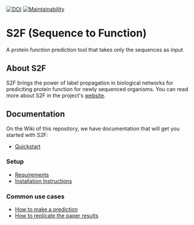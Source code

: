 [![DOI](https://zenodo.org/badge/190786075.svg)](https://zenodo.org/badge/latestdoi/190786075)
[![Maintainability](https://api.codeclimate.com/v1/badges/ca629ba60c956cf0584d/maintainability)](https://codeclimate.com/github/alfonsoeromero/S2F/maintainability)

# S2F (Sequence to Function)

A protein function prediction tool that takes only the sequences as input

## About S2F

S2F brings the power of label propagation in biological networks for prediciting protein function for newly sequenced organisms. You can read more about S2F in the project's [website](https://paccanarolab.org/s2f).

## Documentation

On the Wiki of this repository, we have documentation that will get you started with S2F:

* [Quickstart](https://github.com/paccanarolab/S2F/wiki/Quickstart)

### Setup 

* [Requirements](https://github.com/paccanarolab/S2F/wiki/Requirements)
* [Installation Instructions](https://github.com/paccanarolab/S2F/wiki/Installation-Instructions)

### Common use cases

* [How to make a prediction](https://github.com/paccanarolab/S2F/wiki/How-to-make-a-prediction)
* [How to replicate the paper results](https://github.com/paccanarolab/S2F/wiki/How-to-replicate-the-paper-results)
